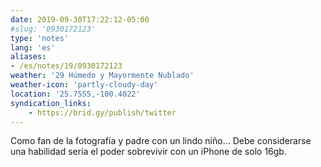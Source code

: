 ```yaml
---
date: 2019-09-30T17:22:12-05:00
#slug: '0930172123'
type: 'notes'
lang: 'es'
aliases:
- /es/notes/19/0930172123
weather: '29 Húmedo y Mayormente Nublado'
weather-icon: 'partly-cloudy-day'
location: '25.7555,-100.4022'
syndication_links:
    - https://brid.gy/publish/twitter
---
```

Como fan de la fotografía y padre con un lindo niño…
Debe considerarse una habilidad seria el poder sobrevivir con un iPhone de solo 16gb.
